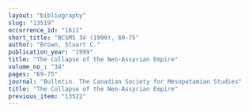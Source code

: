 ```yaml
---
layout: "bibliography"
slug: "13519"
occurrence_id: "1611"
short_title: "BCSMS 34 (1999), 69-75"
author: "Brown, Stuart C."
publication_year: "1999"
title: "The Collapse of the Neo-Assyrian Empire"
volume_no_: "34"
pages: "69-75"
journal: "Bulletin. The Canadian Society for Mesopotamian Studies"
title: "The Collapse of the Neo-Assyrian Empire"
previous_item: "13522"
---
```


